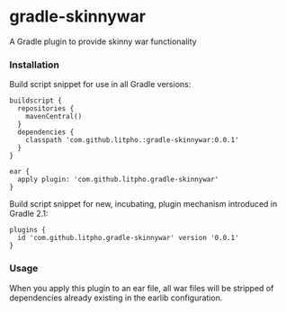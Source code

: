 gradle-skinnywar
================

A Gradle plugin to provide skinny war functionality

### Installation

Build script snippet for use in all Gradle versions:

```
buildscript {
  repositories {
    mavenCentral()
  }
  dependencies {
    classpath 'com.github.litpho.:gradle-skinnywar:0.0.1'
  }
}

ear {
  apply plugin: 'com.github.litpho.gradle-skinnywar'
}
```

Build script snippet for new, incubating, plugin mechanism introduced in Gradle 2.1:

```
plugins {
  id 'com.github.litpho.gradle-skinnywar' version '0.0.1'
}
```

### Usage
When you apply this plugin to an ear file, all war files will be stripped of dependencies already existing in the earlib configuration. 
